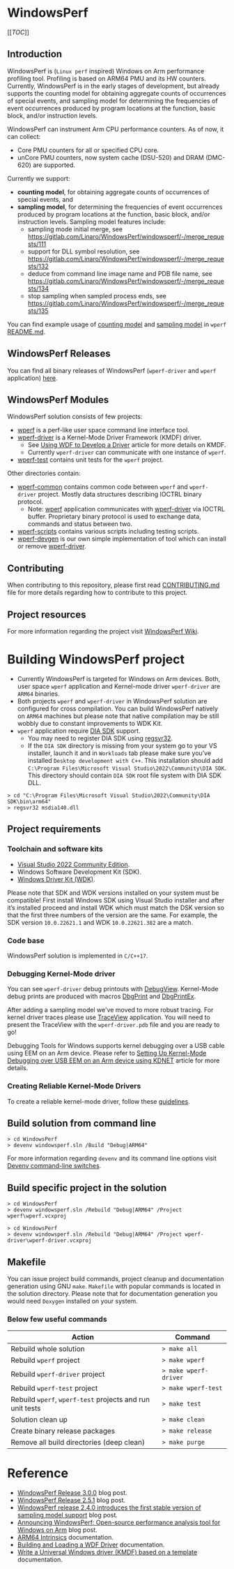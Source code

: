 # WindowsPerf

[[_TOC_]]

## Introduction

WindowsPerf is (`Linux perf` inspired) Windows on Arm performance profiling tool. Profiling is based on ARM64 PMU and its HW counters. Currently, WindowsPerf is in the early stages of development, but already supports the counting model for obtaining aggregate counts of occurrences of special events, and sampling model for determining the frequencies of event occurrences produced by program locations at the function, basic block, and/or instruction levels.

WindowsPerf can instrument Arm CPU performance counters. As of now, it can collect:
* Core PMU counters for all or specified CPU core.
* unCore PMU counters, now system cache (DSU-520) and DRAM (DMC-620) are supported.

Currently we support:
* **counting model**, for obtaining aggregate counts of occurrences of special events, and
* **sampling model**, for determining the frequencies of event occurrences produced by program locations at the function, basic block, and/or instruction levels. Sampling model features include:
  * sampling mode initial merge, see  https://gitlab.com/Linaro/WindowsPerf/windowsperf/-/merge_requests/111
  * support for DLL symbol resolution, see  https://gitlab.com/Linaro/WindowsPerf/windowsperf/-/merge_requests/132
  * deduce from command line image name and PDB file name, see  https://gitlab.com/Linaro/WindowsPerf/windowsperf/-/merge_requests/134
  * stop sampling when sampled process ends, see  https://gitlab.com/Linaro/WindowsPerf/windowsperf/-/merge_requests/135

You can find example usage of [counting model](https://gitlab.com/Linaro/WindowsPerf/windowsperf/-/tree/main/wperf#counting-model) and [sampling model](https://gitlab.com/Linaro/WindowsPerf/windowsperf/-/tree/main/wperf#sampling-model) in `wperf` [README.md](https://gitlab.com/Linaro/WindowsPerf/windowsperf/-/blob/main/wperf/README.md).

## WindowsPerf Releases

You can find all binary releases of WindowsPerf (`wperf-driver` and `wperf` application) [here](https://gitlab.com/Linaro/WindowsPerf/windowsperf/-/releases).

## WindowsPerf Modules

WindowsPerf solution consists of few projects:

* [wperf](https://gitlab.com/Linaro/WindowsPerf/windowsperf/-/tree/main/wperf) is a perf-like user space command line interface tool.
* [wperf-driver](https://gitlab.com/Linaro/WindowsPerf/windowsperf/-/tree/main/wperf-driver) is a Kernel-Mode Driver Framework (KMDF) driver.
  * See [Using WDF to Develop a Driver](https://learn.microsoft.com/en-us/windows-hardware/drivers/wdf/using-the-framework-to-develop-a-driver) article for more details on KMDF.
  * Currently `wperf-driver` can communicate with one instance of `wperf`.
* [wperf-test](https://gitlab.com/Linaro/WindowsPerf/windowsperf/-/tree/main/wperf-test) contains unit tests for the `wperf` project.

Other directories contain:
* [wperf-common](https://gitlab.com/Linaro/WindowsPerf/windowsperf/-/tree/main/wperf-common) contains common code between `wperf` and `wperf-driver` project. Mostly data structures describing IOCTRL binary protocol.
  * Note: [wperf](https://gitlab.com/Linaro/WindowsPerf/windowsperf/-/tree/main/wperf) application communicates with [wperf-driver](https://gitlab.com/Linaro/WindowsPerf/windowsperf/-/tree/main/wperf-driver) via IOCTRL buffer. Proprietary binary protocol is used to exchange data, commands and status between two.
* [wperf-scripts](https://gitlab.com/Linaro/WindowsPerf/windowsperf/-/tree/main/wperf-scripts) contains various scripts including testing scripts.
* [wperf-devgen](https://gitlab.com/Linaro/WindowsPerf/windowsperf/-/tree/main/wperf-devgen) is our own simple implementation of tool which can install or remove [wperf-driver](https://gitlab.com/Linaro/WindowsPerf/windowsperf/-/tree/main/wperf-driver).

## Contributing

When contributing to this repository, please first read [CONTRIBUTING.md](https://gitlab.com/Linaro/WindowsPerf/windowsperf/-/blob/main/CONTRIBUTING.md) file for more details regarding how to contribute to this project.

## Project resources

For more information regarding the project visit [WindowsPerf Wiki](https://linaro.atlassian.net/wiki/spaces/WPERF/overview).

# Building WindowsPerf project

- Currently WindowsPerf is targeted for Windows on Arm devices. Both, user space `wperf` application and Kernel-mode driver `wperf-driver` are `ARM64` binaries.
- Both projects `wperf` and `wperf-driver` in WindowsPerf solution are configured for cross compilation. You can build WindowsPerf natively on `ARM64` machines but please note that native compilation may be still wobbly due to constant improvements to WDK Kit.
- `wperf` application require [DIA SDK](https://learn.microsoft.com/en-us/visualstudio/debugger/debug-interface-access/getting-started-debug-interface-access-sdk?view=vs-2022) support.
  - You may need to register DIA SDK using [regsvr32](https://support.microsoft.com/en-us/topic/how-to-use-the-regsvr32-tool-and-troubleshoot-regsvr32-error-messages-a98d960a-7392-e6fe-d90a-3f4e0cb543e5).
  - If the `DIA SDK` directory is missing from your system go to your VS installer, launch it and in `Workloads` tab please make sure you’ve installed `Desktop development with C++`. This installation should add `C:\Program Files\Microsoft Visual Studio\2022\Community\DIA SDK`. This directory should contain `DIA SDK` root file system with DIA SDK DLL.

```
> cd "C:\Program Files\Microsoft Visual Studio\2022\Community\DIA SDK\bin\arm64"
> regsvr32 msdia140.dll
```

## Project requirements

### Toolchain and software kits

* [Visual Studio 2022 Community Edition](https://visualstudio.microsoft.com/vs/).
 * Windows Software Development Kit (SDK).
* [Windows Driver Kit (WDK)](https://learn.microsoft.com/en-us/windows-hardware/drivers/download-the-wdk).

Please note that SDK and WDK versions installed on your system must be compatible! First install Windows SDK using Visual Studio installer and after it’s installed proceed and install WDK which must match the DSK version so that the first three numbers of the version are the same. For example, the SDK version `10.0.22621.1` and WDK `10.0.22621.382` are a match.

### Code base

WindowsPerf solution is implemented in `C/C++17`.

### Debugging Kernel-Mode driver

You can see `wperf-driver` debug printouts with [DebugView](https://learn.microsoft.com/en-us/sysinternals/downloads/debugview). Kernel-Mode debug prints are produced with macros [DbgPrint](https://learn.microsoft.com/en-us/windows-hardware/drivers/ddi/wdm/nf-wdm-dbgprint) and [DbgPrintEx](https://learn.microsoft.com/en-us/windows-hardware/drivers/ddi/wdm/nf-wdm-dbgprintex).

After adding a sampling model we've moved to more robust tracing. For kernel driver traces please use [TraceView](https://learn.microsoft.com/en-us/windows-hardware/drivers/devtest/traceview) application. You will need to present the TraceView with the `wperf-driver.pdb` file and you are ready to go!

Debugging Tools for Windows supports kernel debugging over a USB cable using EEM on an Arm device. Please refer to [Setting Up Kernel-Mode Debugging over USB EEM on an Arm device using KDNET](https://learn.microsoft.com/en-us/windows-hardware/drivers/debugger/setting-up-kernel-mode-debugging-over-usb-eem-arm-kdnet) article for more details.

### Creating Reliable Kernel-Mode Drivers

To create a reliable kernel-mode driver, follow these [guidelines](https://learn.microsoft.com/en-us/windows-hardware/drivers/kernel/creating-reliable-kernel-mode-drivers).

## Build solution from command line

```
> cd WindowsPerf
> devenv windowsperf.sln /Build "Debug|ARM64"
```

For more information regarding `devenv` and its command line options visit [Devenv command-line switches](https://learn.microsoft.com/en-us/visualstudio/ide/reference/devenv-command-line-switches?view=vs-2022).


## Build specific project in the solution

```
> cd WindowsPerf
> devenv windowsperf.sln /Rebuild "Debug|ARM64" /Project wperf\wperf.vcxproj
```

```
> cd WindowsPerf
> devenv windowsperf.sln /Rebuild "Debug|ARM64" /Project wperf-driver\wperf-driver.vcxproj
```

## Makefile

You can issue project build commands, project cleanup and documentation generation using GNU `make`. `Makefile` with popular commands is located in the solution directory.
Please note that for documentation generation you would need `Doxygen` installed on your system.

### Below few useful commands

| Action | Command |
| ------ | ------- |
| Rebuild whole solution | `> make all` |
| Rebuild `wperf` project | `> make wperf` |
| Rebuild `wperf-driver` project | `> make wperf-driver`  |
| Rebuild `wperf-test` project | `> make wperf-test`  |
| Rebuild `wperf`, `wperf-test` projects and run unit tests  | `> make test`  |
| Solution clean up | `> make clean`  |
| Create binary release packages | `> make release`  |
| Remove all build directories (deep clean)  | `> make purge`  |

# Reference

* [WindowsPerf Release 3.0.0](https://www.linaro.org/blog/windowsperf-release-3-0-0/) blog post.
* [WindowsPerf Release 2.5.1](https://www.linaro.org/blog/windowsperf-release-2-5-1/) blog post.
* [WindowsPerf release 2.4.0 introduces the first stable version of sampling model support](https://www.linaro.org/blog/windowsperf-release-2-4-0-introduces-the-first-stable-version-of-sampling-model-support/) blog post.
* [Announcing WindowsPerf: Open-source performance analysis tool for Windows on Arm](https://community.arm.com/arm-community-blogs/b/infrastructure-solutions-blog/posts/announcing-windowsperf) blog post.
* [ARM64 Intrinsics](https://learn.microsoft.com/en-us/cpp/intrinsics/arm64-intrinsics?view=msvc-170) documentation.
* [Building and Loading a WDF Driver](https://learn.microsoft.com/en-us/windows-hardware/drivers/wdf/building-and-loading-a-kmdf-driver) documentation.
* [Write a Universal Windows driver (KMDF) based on a template](https://learn.microsoft.com/en-us/windows-hardware/drivers/gettingstarted/writing-a-kmdf-driver-based-on-a-template) documentation.
